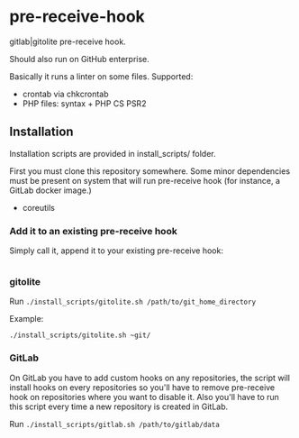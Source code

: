 # pre-receive-hook

gitlab|gitolite pre-receive hook.

Should also run on GitHub enterprise.

Basically it runs a linter on some files. Supported:
- crontab via chkcrontab
- PHP files: syntax + PHP CS PSR2

## Installation

Installation scripts are provided in install_scripts/ folder.

First you must clone this repository somewhere. Some minor dependencies must be present on system that will run pre-receive hook (for instance, a GitLab docker image.)

- coreutils


### Add it to an existing pre-receive hook

Simply call it, append it to your existing pre-receive hook:
```

```

### gitolite

Run `./install_scripts/gitolite.sh /path/to/git_home_directory`

Example:
```
./install_scripts/gitolite.sh ~git/
```

### GitLab

On GitLab you have to add custom hooks on any repositories, the script will install hooks on every repositories so you'll have to remove pre-receive hook on repositories where you want to disable it. Also you'll have to run this script every time a new repository is created in GitLab.

Run `./install_scripts/gitlab.sh /path/to/gitlab/data`

